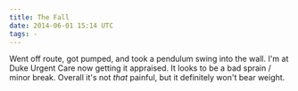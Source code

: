 ```yaml
---
title: The Fall
date: 2014-06-01 15:14 UTC
tags: -
---
```


Went off route, got pumped, and took a pendulum swing into the wall. I'm at Duke Urgent Care now getting it appraised. It looks to be a bad sprain / minor break. Overall it's not *that* painful, but it definitely won't bear weight.
